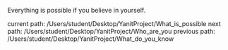 Everything is possible if you believe in yourself.

current path:  /Users/student/Desktop/YanitProject/What_is_possible
next path:  /Users/student/Desktop/YanitProject/Who_are_you
previous path:  /Users/student/Desktop/YanitProject/What_do_you_know
